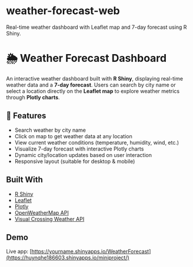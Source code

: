 # weather-forecast-web
Real-time weather dashboard with Leaflet map and 7-day forecast using R Shiny.

# 🌦️ Weather Forecast Dashboard

An interactive weather dashboard built with **R Shiny**, displaying real-time weather data and a **7-day forecast**. Users can search by city name or select a location directly on the **Leaflet map** to explore weather metrics through **Plotly charts**.

## 🚀 Features

-  Search weather by city name
-  Click on map to get weather data at any location
-  View current weather conditions (temperature, humidity, wind, etc.)
-  Visualize 7-day forecast with interactive Plotly charts
-  Dynamic city/location updates based on user interaction
-  Responsive layout (suitable for desktop & mobile)

##  Built With

- [R Shiny](https://shiny.posit.co/)
- [Leaflet](https://rstudio.github.io/leaflet/)
- [Plotly](https://plotly.com/r/)
- [OpenWeatherMap API](https://openweathermap.org/api)
- [Visual Crossing Weather API](https://www.visualcrossing.com/)

##  Demo

 Live app: [https://yourname.shinyapps.io/WeatherForecast](https://huynqhe186603.shinyapps.io/miniproject/)  







